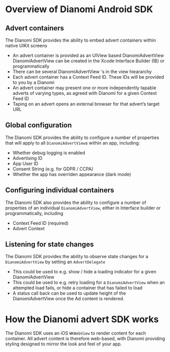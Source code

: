 # Overview of Dianomi Android SDK

## Advert containers

The Dianomi SDK provides the ability to embed advert containers within native UIKit screens

- An advert container is provided as an UIView based DianomiAdvertView
DianomiAdvertView can be created in the Xcode Interface Builder (IB) or programmatically
- There can be several DianomiAdvertView 's in the view hieararchy
- Each advert container has a Context Feed ID. These IDs will be provided to you by a Dianomi
- An advert container may present one or more independently tapable adverts of varying types, as agreed with Dianomi for a given Context Feed ID
- Taping on an advert opens an external browser for that advert’s target URL

## Global configuration
The Dianomi SDK provides the ability to configure a number of properties that will apply to all `DianomiAdvertView`s within an app, including:

- Whether debug logging is enabled
- Advertising ID
- App User ID
- Consent String (e.g. for GDPR / CCPA)
- Whether the app has overriden appearance (dark mode)

## Configuring individual containers
The Dianomi SDK also provides the ability to configure a number of properties of an individual `DianomiAdvertView`, either in Interface builder or programmatically, including

- Context Feed ID (required)
- Advert Context


## Listening for state changes
The Dianomi SDK provides the ability to observe state changes for a `DianomiAdvertView` by setting an `AdvertDelegate`

- This could be used to e.g. show / hide a loading indicator for a given DianomiAdvertView
- This could be used to e.g. retry loading for a `DianomiAdvertView` when an attempted load fails, or hide a container that has failed to load
- A status call back can be used to update height of the DianomiAdvertView once the Ad content is rendered.

 
# How the Dianomi advert SDK works

The Dianomi SDK uses an iOS `WKWebView` to render content for each container. All advert content is therefore web-based, with Dianomi providing styling designed to mirror the look and feel of your app.

